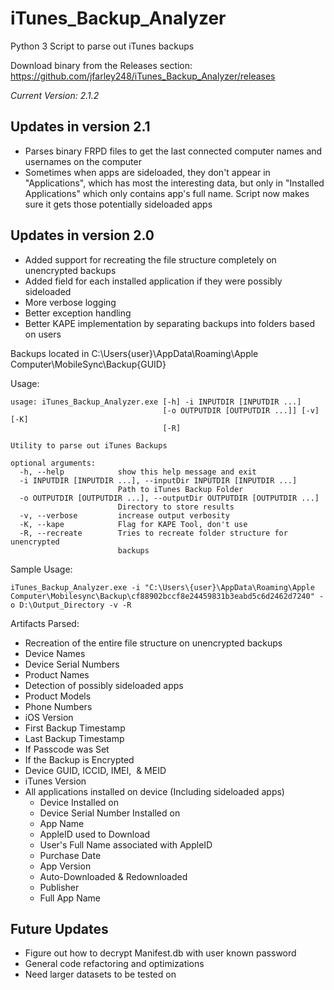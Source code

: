 # iTunes_Backup_Analyzer
Python 3 Script to parse out iTunes backups

Download binary from the Releases section: https://github.com/jfarley248/iTunes_Backup_Analyzer/releases

*Current Version: 2.1.2*
## Updates in version 2.1
* Parses binary FRPD files to get the last connected computer names and usernames on the computer
* Sometimes when apps are sideloaded, they don't appear in "Applications", which has most the interesting data, but only in "Installed Applications" which only contains app's full name. Script now makes sure it gets those potentially sideloaded apps

## Updates in version 2.0
* Added support for recreating the file structure completely on unencrypted backups
* Added field for each installed application if they were possibly sideloaded
* More verbose logging
* Better exception handling
* Better KAPE implementation by separating backups into folders based on users

Backups located in C:\Users\{user}\AppData\Roaming\Apple Computer\MobileSync\Backup\{GUID}

Usage:
```
usage: iTunes_Backup_Analyzer.exe [-h] -i INPUTDIR [INPUTDIR ...]
                                  [-o OUTPUTDIR [OUTPUTDIR ...]] [-v] [-K]
                                  [-R]

Utility to parse out iTunes Backups

optional arguments:
  -h, --help            show this help message and exit
  -i INPUTDIR [INPUTDIR ...], --inputDir INPUTDIR [INPUTDIR ...]
                        Path to iTunes Backup Folder
  -o OUTPUTDIR [OUTPUTDIR ...], --outputDir OUTPUTDIR [OUTPUTDIR ...]
                        Directory to store results
  -v, --verbose         increase output verbosity
  -K, --kape            Flag for KAPE Tool, don't use
  -R, --recreate        Tries to recreate folder structure for unencrypted
                        backups
```


Sample Usage:
```
iTunes_Backup_Analyzer.exe -i "C:\Users\{user}\AppData\Roaming\Apple Computer\Mobilesync\Backup\cf88902bccf8e24459831b3eabd5c6d2462d7240" -o D:\Output_Directory -v -R
```

Artifacts Parsed:
* Recreation of the entire file structure on unencrypted backups
* Device Names
* Device Serial Numbers
* Product Names
* Detection of possibly sideloaded apps
* Product Models
* Phone Numbers
* iOS Version
* First Backup Timestamp
* Last Backup Timestamp
* If Passcode was Set
* If the Backup is Encrypted
* Device GUID, ICCID, IMEI,  & MEID
* iTunes Version
* All applications installed on device (Including sideloaded apps)
  * Device Installed on
  * Device Serial Number Installed on
  * App Name
  * AppleID used to Download
  * User's Full Name associated with AppleID
  * Purchase Date
  * App Version
  * Auto-Downloaded & Redownloaded
  * Publisher
  * Full App Name
  
  
## Future Updates
* Figure out how to decrypt Manifest.db with user known password
* General code refactoring and optimizations
* Need larger datasets to be tested on
